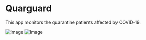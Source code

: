 # Quarguard
This app monitors the quarantine patients affected by COVID-19.


![Image](https://https://https://raw.githubusercontent.com/vikassoni99/Images/master/quar1.png)
![Image](https://https://https://raw.githubusercontent.com/vikassoni99/Images/master/quar2.png)

